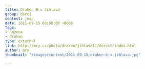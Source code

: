 ```yaml
---
title: Draken B x Jihlava
group: dorci
contest: jmop
date: 2011-09-15 00:00:00 +0000
tags:
- hazena
- draken
type: external
link: http://mry.cz/photo/draken/jihlava11/dorost/index.html
author: mry
thumbnail: "/images/content/2011-09-15_draken-b-x-jihlava.jpg"

---
```

